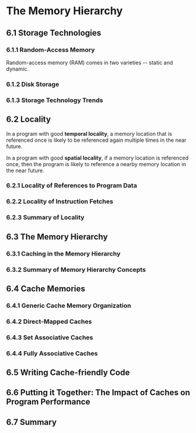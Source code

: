 The Memory Hierarchy
====================

6.1 Storage Technologies
------------------------

### 6.1.1 Random-Access Memory

Random-access memory (RAM) comes in two varieties -- static and dynamic.

### 6.1.2 Disk Storage

### 6.1.3 Storage Technology Trends

6.2 Locality
------------

In a program with good __temporal locality__, a memory location that is referenced once is likely to be referenced again multiple times in the near future.

In a program with good __spatial locality__, if a memory location is referenced once, then the program is likely to reference a nearby memory location in the near future.

### 6.2.1 Locality of References to Program Data

### 6.2.2 Locality of Instruction Fetches

### 6.2.3 Summary of Locality

6.3 The Memory Hierarchy
------------------------

### 6.3.1 Caching in the Memory Hierarchy

### 6.3.2 Summary of Memory Hierarchy Concepts

6.4 Cache Memories
------------------

### 6.4.1 Generic Cache Memory Organization

### 6.4.2 Direct-Mapped Caches

### 6.4.3 Set Associative Caches

### 6.4.4 Fully Associative Caches

6.5 Writing Cache-friendly Code
-------------------------------

6.6 Putting it Together: The Impact of Caches on Program Performance
--------------------------------------------------------------------

6.7 Summary
-----------

